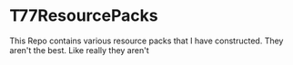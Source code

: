 # T77ResourcePacks
This Repo contains various resource packs that I have constructed. They aren't the best. Like really they aren't
